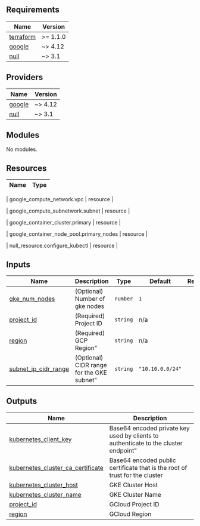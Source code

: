 ## Requirements

| Name | Version |
|------|---------|
| <a name="requirement_terraform"></a> [terraform](#requirement\_terraform) | >= 1.1.0 |
| <a name="requirement_google"></a> [google](#requirement\_google) | ~> 4.12 |
| <a name="requirement_null"></a> [null](#requirement\_null) | ~> 3.1 |

## Providers

| Name | Version |
|------|---------|
| <a name="provider_google"></a> [google](#provider\_google) | ~> 4.12 |
| <a name="provider_null"></a> [null](#provider\_null) | ~> 3.1 |

## Modules

No modules.

## Resources

| Name | Type |
|------|------|

| google_compute_network.vpc | resource |

| google_compute_subnetwork.subnet | resource |

| google_container_cluster.primary | resource |

| google_container_node_pool.primary_nodes | resource |

| null_resource.configure_kubectl | resource |

## Inputs

| Name | Description | Type | Default | Required |
|------|-------------|------|---------|:--------:|
| <a name="input_gke_num_nodes"></a> [gke\_num\_nodes](#input\_gke\_num\_nodes) | (Optional) Number of gke nodes | `number` | `1` | no |
| <a name="input_project_id"></a> [project\_id](#input\_project\_id) | (Required) Project ID | `string` | n/a | yes |
| <a name="input_region"></a> [region](#input\_region) | (Required) GCP Region" | `string` | n/a | yes |
| <a name="input_subnet_ip_cidr_range"></a> [subnet\_ip\_cidr\_range](#input\_subnet\_ip\_cidr\_range) | (Optional) CIDR range for the GKE subnet" | `string` | `"10.10.0.0/24"` | no |

## Outputs

| Name | Description |
|------|-------------|
| <a name="output_kubernetes_client_key"></a> [kubernetes\_client\_key](#output\_kubernetes\_client\_key) | Base64 encoded private key used by clients to authenticate to the cluster endpoint" |
| <a name="output_kubernetes_cluster_ca_certificate"></a> [kubernetes\_cluster\_ca\_certificate](#output\_kubernetes\_cluster\_ca\_certificate) | Base64 encoded public certificate that is the root of trust for the cluster |
| <a name="output_kubernetes_cluster_host"></a> [kubernetes\_cluster\_host](#output\_kubernetes\_cluster\_host) | GKE Cluster Host |
| <a name="output_kubernetes_cluster_name"></a> [kubernetes\_cluster\_name](#output\_kubernetes\_cluster\_name) | GKE Cluster Name |
| <a name="output_project_id"></a> [project\_id](#output\_project\_id) | GCloud Project ID |
| <a name="output_region"></a> [region](#output\_region) | GCloud Region |
